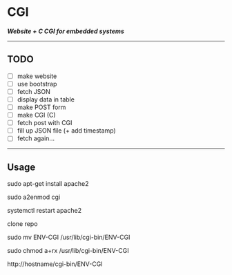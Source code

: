 # CGI

***Website + C CGI for embedded systems***

---

## TODO

* [ ] make website
* [ ] use bootstrap
* [ ] fetch JSON
* [ ] display data in table
* [ ] make POST form
* [ ] make CGI (C)
* [ ] fetch post with CGI
* [ ] fill up JSON file (+ add timestamp)
* [ ] fetch again...

---

## Usage

sudo apt-get install apache2

sudo a2enmod cgi

systemctl restart apache2

clone repo

sudo mv ENV-CGI /usr/lib/cgi-bin/ENV-CGI

sudo chmod a+rx /usr/lib/cgi-bin/ENV-CGI



http://hostname/cgi-bin/ENV-CGI

